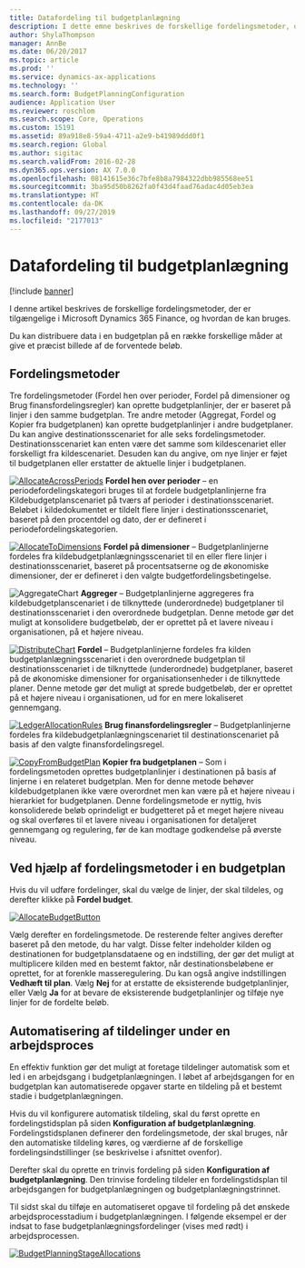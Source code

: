```yaml
---
title: Datafordeling til budgetplanlægning
description: I dette emne beskrives de forskellige fordelingsmetoder, der er tilgængelige i Microsoft Dynamics 365 Finance, og hvordan de kan bruges.
author: ShylaThompson
manager: AnnBe
ms.date: 06/20/2017
ms.topic: article
ms.prod: ''
ms.service: dynamics-ax-applications
ms.technology: ''
ms.search.form: BudgetPlanningConfiguration
audience: Application User
ms.reviewer: roschlom
ms.search.scope: Core, Operations
ms.custom: 15191
ms.assetid: 89a918e8-59a4-4711-a2e9-b41989ddd0f1
ms.search.region: Global
ms.author: sigitac
ms.search.validFrom: 2016-02-28
ms.dyn365.ops.version: AX 7.0.0
ms.openlocfilehash: 08141615e36c7bfe8b8a7984322dbb985568ee51
ms.sourcegitcommit: 3ba95d50b8262fa0f43d4faad76adac4d05eb3ea
ms.translationtype: HT
ms.contentlocale: da-DK
ms.lasthandoff: 09/27/2019
ms.locfileid: "2177013"
---
```

# <a name="budget-planning-data-allocation"></a>Datafordeling til budgetplanlægning

[!include [banner](../includes/banner.md)]

I denne artikel beskrives de forskellige fordelingsmetoder, der er tilgængelige i Microsoft Dynamics 365 Finance, og hvordan de kan bruges.  

Du kan distribuere data i en budgetplan på en række forskellige måder at give et præcist billede af de forventede beløb.

## <a name="allocation-methods"></a>Fordelingsmetoder
Tre fordelingsmetoder (Fordel hen over perioder, Fordel på dimensioner og Brug finansfordelingsregler) kan oprette budgetplanlinjer, der er baseret på linjer i den samme budgetplan. Tre andre metoder (Aggregat, Fordel og Kopier fra budgetplanen) kan oprette budgetplanlinjer i andre budgetplaner. Du kan angive destinationsscenariet for alle seks fordelingsmetoder. Destinationsscenariet kan enten være det samme som kildescenariet eller forskelligt fra kildescenariet. Desuden kan du angive, om nye linjer er føjet til budgetplanen eller erstatter de aktuelle linjer i budgetplanen.

[![AllocateAcrossPeriods](./media/allocateacrossperiods-300x259.png)](./media/allocateacrossperiods.png)
**Fordel hen over perioder** – en periodefordelingskategori bruges til at fordele budgetplanlinjerne fra Kildebudgetplanscenariet på tværs af perioder i destinationsscenariet. Beløbet i kildedokumentet er tildelt flere linjer i destinationsscenariet, baseret på den procentdel og dato, der er defineret i periodefordelingskategorien.         

[![AllocateToDimensions](./media/allocatetodimensions.jpg)](./media/allocatetodimensions.jpg)
**Fordel på dimensioner** – Budgetplanlinjerne fordeles fra kildebudgetplanlægningsscenariet til en eller flere linjer i destinationsscenariet, baseret på procentsatserne og de økonomiske dimensioner, der er defineret i den valgte budgetfordelingsbetingelse.           

![AggregateChart](./media/aggregatechart-300x230.png)
**Aggreger** – Budgetplanlinjerne aggregeres fra kildebudgetplanscenariet i de tilknyttede (underordnede) budgetplaner til destinationsscenariet i den overordnede budgetplan. Denne metode gør det muligt at konsolidere budgetbeløb, der er oprettet på et lavere niveau i organisationen, på et højere niveau.          

[![DistributeChart](./media/distributechart-300x230.png)](./media/distributechart.png)
**Fordel** – Budgetplanlinjerne fordeles fra kilden budgetplanlægningsscenariet i den overordnede budgetplan til destinationsscenariet i de tilknyttede (underordnede) budgetplaner, baseret på de økonomiske dimensioner for organisationsenheder i de tilknyttede planer. Denne metode gør det muligt at sprede budgetbeløb, der er oprettet på et højere niveau i organisationen, ud for en mere lokaliseret gennemgang.           

[![LedgerAllocationRules](./media/ledgerallocationrules-300x202.png)](./media/ledgerallocationrules.png)
**Brug finansfordelingsregler** – Budgetplanlinjerne fordeles fra kildebudgetplanlægningscenariet til destinationscenariet på basis af den valgte finansfordelingsregel. 

[![CopyFromBudgetPlan](./media/copyfrombudgetplan-187x300.png)](./media/copyfrombudgetplan.png)
**Kopier fra budgetplanen** – Som i fordelingsmetoden oprettes budgetplanlinjer i destinationen på basis af linjerne i en relateret budgetplan. Men for denne metode behøver kildebudgetplanen ikke være overordnet men kan være på et højere niveau i hierarkiet for budgetplanen. Denne fordelingsmetode er nyttig, hvis konsoliderede beløb oprindeligt er budgetteret på et meget højere niveau og skal overføres til et lavere niveau i organisationen for detaljeret gennemgang og regulering, før de kan modtage godkendelse på øverste niveau.          

## <a name="using-allocation-methods-in-a-budget-plan"></a>Ved hjælp af fordelingsmetoder i en budgetplan
Hvis du vil udføre fordelinger, skal du vælge de linjer, der skal tildeles, og derefter klikke på **Fordel budget**.

[![AllocateBudgetButton](./media/allocatebudgetbutton-300x84.png)](./media/allocatebudgetbutton.png) 

Vælg derefter en fordelingsmetode. De resterende felter angives derefter baseret på den metode, du har valgt. Disse felter indeholder kilden og destinationen for budgetplansdataene og en indstilling, der gør det muligt at multiplicere kilden med en bestemt faktor, når destinationsbeløbene er oprettet, for at forenkle masseregulering. Du kan også angive indstillingen **Vedhæft til plan**. Vælg **Nej** for at erstatte de eksisterende budgetplanlinjer, eller Vælg **Ja** for at bevare de eksisterende budgetplanlinjer og tilføje nye linjer for de fordelte beløb.

## <a name="automating-allocations-during-a-workflow"></a>Automatisering af tildelinger under en arbejdsproces
En effektiv funktion gør det muligt at foretage tildelinger automatisk som et led i en arbejdsgang i budgetplanlægningen. I løbet af arbejdsgangen for en budgetplan kan automatiserede opgaver starte en tildeling på et bestemt stadie i budgetplanlægningen. 

Hvis du vil konfigurere automatisk tildeling, skal du først oprette en fordelingstidsplan på siden **Konfiguration af budgetplanlægning**. Fordelingstidsplanen definerer den fordelingsmetode, der skal bruges, når den automatiske tildeling køres, og værdierne af de forskellige fordelingsindstillinger (se beskrivelse i afsnittet ovenfor). 

Derefter skal du oprette en trinvis fordeling på siden **Konfiguration af budgetplanlægning**. Den trinvise fordeling tildeler en fordelingstidsplan til arbejdsgangen for budgetplanlægningen og budgetplanlægningstrinnet. 

Til sidst skal du tilføje en automatiseret opgave til fordeling på det ønskede arbejdsprocesstadium i budgetplanlægningen. I følgende eksempel er der indsat to fase budgetplanlægningsfordelinger (vises med rødt) i arbejdsprocessen.

[![BudgetPlanningStageAllocations](./media/budgetplanningstageallocations-300x300.png)](./media/budgetplanningstageallocations.png)



